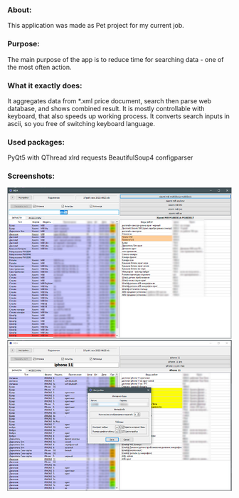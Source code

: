 ### About:
This application was made as Pet project for my current job.
### Purpose:
The main purpose of the app is to reduce time for searching data - one of the most often action.
### What it exactly does:
It aggregates data from *.xml price document, search then parse web database, and shows combined result.
It is mostly controllable with keyboard, that also speeds up working process.
It converts search inputs in ascii, so you free of switching keyboard language.
### Used packages:
PyQt5 with QThread
xlrd
requests
BeautifulSoup4
configparser


### Screenshots:
![](screen_00.jpg)
![](screen_01.jpg)